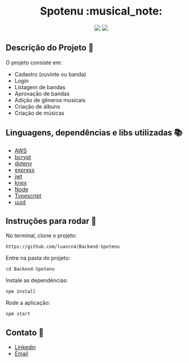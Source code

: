 <h1 align= "center"> Spotenu :musical_note: </h1>
<p align="center">
  <img src="https://img.shields.io/static/v1?label=typescript&message=language&color=blue&style=for-the-badge&logo=TYPESCRIPT"/>
  <img src="https://img.shields.io/static/v1?label=javascript&message=language&color=yellow&style=for-the-badge&logo=JAVASCRIPT"/>
</p>

## Descrição do Projeto :pushpin:
 
<p align="justify"> O projeto consiste em: </p>
                  <ul>
                  <li>Cadastro (ouvinte ou banda)</li>
                  <li>Login</li>
                  <li>Listagem de bandas</li>
                  <li>Aprovação de bandas</li>
                  <li>Adição de gêneros musicais</li>
                  <li>Criação de álbuns</li>
                  <li>Criação de músicas</li>
                  </ul>
                  
## Linguagens, dependências e libs utilizadas :books:

- [AWS](https://aws.amazon.com/)
- [bcrypt](https://www.npmjs.com/package/bcryptjs)
- [dotenv](https://www.npmjs.com/package/dotenv)
- [express](https://expressjs.com/)
- [jwt](https://jwt.io/)
- [knex](http://knexjs.org/)
- [Node](https://nodejs.org/en/)
- [Typescript](https://www.typescriptlang.org/)
- [uuid](https://www.uuidgenerator.net/)

## Instruções para rodar :running:

No terminal, clone o projeto: 

`https://github.com/luancn4/Backend-Spotenu`

Entre na pasta do projeto: 

`cd Backend-Spotenu` 

Instale as dependências:

`npm install`

Rode a aplicação:

`npm start` 

## Contato :e-mail:
<ul>
  <li>
    <a href="https://www.linkedin.com/in/luan-nunes4/">Linkedin</a>
  </li>
  <li>
    <a href="mailto:luancnunes04@gmail.com">Email</a>
  </li>
</ul>
